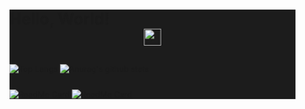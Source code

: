 <div style="background-color: #1C1C1C; ">

  # Hello, World!<center> <img src="https://raw.githubusercontent.com/MartinHeinz/MartinHeinz/master/wave.gif" width="30px"></center>

  <div style="display: flex">

  ![Top Langs](https://github-readme-stats.vercel.app/api/top-langs/?username=Nathan985&theme=tokyonight)
  ![Anurag's github stats](https://github-readme-stats.vercel.app/api?username=Nathan985&show_icons=true&theme=radical)

  </div>

  <div style="display: flexbox">

  [![ReadMe Card](https://github-readme-stats.vercel.app/api/pin/?username=Nathan985&repo=AppChat?theme=THEME_NAME)](https://github.com/anuraghazra/github-readme-stats)
  [![ReadMe Card](https://github-readme-stats.vercel.app/api/pin/?username=AlvesFe&repo=TCCMedWork?theme=THEME_NAME)](https://github.com/anuraghazra/github-readme-stats)

  </div>

</div>
